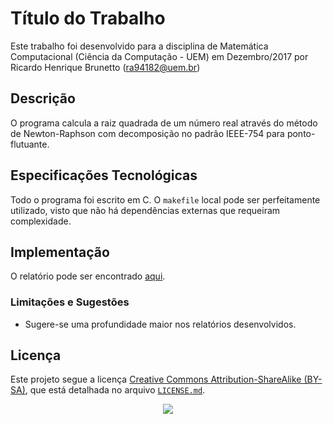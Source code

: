 # Título do Trabalho
Este trabalho foi desenvolvido para a disciplina de Matemática Computacional (Ciência da Computação - UEM) em Dezembro/2017 por Ricardo Henrique Brunetto (ra94182@uem.br)

## Descrição
O programa calcula a raiz quadrada de um número real através do método de Newton-Raphson com decomposição no padrão IEEE-754 para ponto-flutuante.

## Especificações Tecnológicas
Todo o programa foi escrito em C. O `makefile` local pode ser perfeitamente utilizado, visto que não há dependências externas que requeiram complexidade.

## Implementação
O relatório pode ser encontrado [aqui](Documentação/main.pdf).

### Limitações e Sugestões
- Sugere-se uma profundidade maior nos relatórios desenvolvidos.

## Licença
Este projeto segue a licença [Creative Commons Attribution-ShareAlike (BY-SA)](https://creativecommons.org/licenses/by-sa/4.0/), que está detalhada no arquivo [`LICENSE.md`](LICENSE.md).
<p align="center">
  <img src="https://licensebuttons.net/l/by-sa/3.0/88x31.png">
</p>
